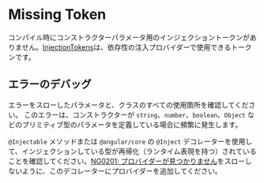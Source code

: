 # Missing Token

コンパイル時にコンストラクターパラメータ用のインジェクショントークンがありません。[InjectionTokens](api/core/InjectionToken)は、依存性の注入プロバイダーで使用できるトークンです。

## エラーのデバッグ

エラーをスローしたパラメータと、クラスのすべての使用箇所を確認してください。
このエラーは、コンストラクターが `string`、`number`、`boolean`、`Object` などのプリミティブ型のパラメータを定義している場合に頻繁に発生します。

`@Injectable` メソッドまたは `@angular/core` の `@Inject` デコレーターを使用して、インジェクションしている型が再帰化（ランタイム表現を持つ）されていることを確認してください。[NG0201: プロバイダーが見つかりません](errors/NG0201)をスローしないように、このデコレーターにプロバイダーを追加してください。
